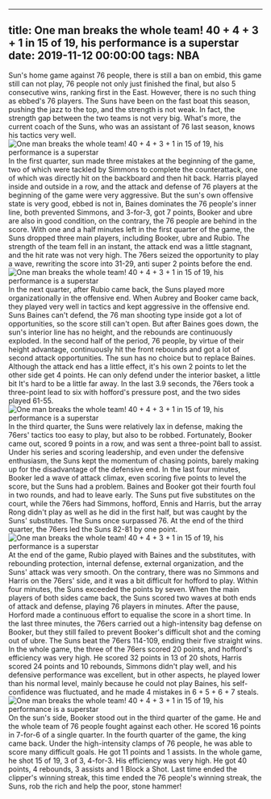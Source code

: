
---
title: One man breaks the whole team! 40 + 4 + 3 + 1 in 15 of 19, his performance is a superstar
date: 2019-11-12 00:00:00
tags:  NBA
---
Sun's home game against 76 people, there is still a ban on embid, this game still can not play, 76 people not only just finished the final, but also 5 consecutive wins, ranking first in the East. However, there is no such thing as ebbed's 76 players. The Suns have been on the fast boat this season, pushing the jazz to the top, and the strength is not weak. In fact, the strength gap between the two teams is not very big. What's more, the current coach of the Suns, who was an assistant of 76 last season, knows his tactics very well.
![One man breaks the whole team! 40 + 4 + 3 + 1 in 15 of 19, his performance is a superstar](cfc6cf89be074813b414afacbabab2ab.jpg)
In the first quarter, sun made three mistakes at the beginning of the game, two of which were tackled by Simmons to complete the counterattack, one of which was directly hit on the backboard and then hit back. Harris played inside and outside in a row, and the attack and defense of 76 players at the beginning of the game were very aggressive. But the sun's own offensive state is very good, ebbed is not in, Baines dominates the 76 people's inner line, both prevented Simmons, and 3-for-3, got 7 points, Booker and ubre are also in good condition, on the contrary, the 76 people are behind in the score.
With one and a half minutes left in the first quarter of the game, the Suns dropped three main players, including Booker, ubre and Rubio. The strength of the team fell in an instant, the attack end was a little stagnant, and the hit rate was not very high. The 76ers seized the opportunity to play a wave, rewriting the score into 31-29, anti super 2 points before the end.
![One man breaks the whole team! 40 + 4 + 3 + 1 in 15 of 19, his performance is a superstar](ba27cf041e0447a4ac772d903994190f.jpg)
In the next quarter, after Rubio came back, the Suns played more organizationally in the offensive end. When Aubrey and Booker came back, they played very well in tactics and kept aggressive in the offensive end. Suns Baines can't defend, the 76 man shooting type inside got a lot of opportunities, so the score still can't open.
But after Baines goes down, the sun's interior line has no height, and the rebounds are continuously exploded. In the second half of the period, 76 people, by virtue of their height advantage, continuously hit the front rebounds and got a lot of second attack opportunities. The sun has no choice but to replace Baines. Although the attack end has a little effect, it's his own 2 points to let the other side get 4 points. He can only defend under the interior basket, a little bit It's hard to be a little far away. In the last 3.9 seconds, the 76ers took a three-point lead to six with hofford's pressure post, and the two sides played 61-55.
![One man breaks the whole team! 40 + 4 + 3 + 1 in 15 of 19, his performance is a superstar](5450eafe2af14415945190672d3fbf37.jpg)
In the third quarter, the Suns were relatively lax in defense, making the 76ers' tactics too easy to play, but also to be robbed. Fortunately, Booker came out, scored 9 points in a row, and was sent a three-point ball to assist. Under his series and scoring leadership, and even under the defensive enthusiasm, the Suns kept the momentum of chasing points, barely making up for the disadvantage of the defensive end.
In the last four minutes, Booker led a wave of attack climax, even scoring five points to level the score, but the Suns had a problem. Baines and Booker got their fourth foul in two rounds, and had to leave early. The Suns put five substitutes on the court, while the 76ers had Simmons, hofford, Ennis and Harris, but the array Rong didn't play as well as he did in the first half, but was caught by the Suns' substitutes. The Suns once surpassed 76. At the end of the third quarter, the 76ers led the Suns 82-81 by one point.
![One man breaks the whole team! 40 + 4 + 3 + 1 in 15 of 19, his performance is a superstar](eb9fb220688e49bcaec26d72ee165fcd.jpg)
At the end of the game, Rubio played with Baines and the substitutes, with rebounding protection, internal defense, external organization, and the Suns' attack was very smooth. On the contrary, there was no Simmons and Harris on the 76ers' side, and it was a bit difficult for hofford to play. Within four minutes, the Suns exceeded the points by seven.
When the main players of both sides came back, the Suns scored two waves at both ends of attack and defense, playing 76 players in minutes. After the pause, Horford made a continuous effort to equalise the score in a short time. In the last three minutes, the 76ers carried out a high-intensity bag defense on Booker, but they still failed to prevent Booker's difficult shot and the coming out of ubre. The Suns beat the 76ers 114-109, ending their five straight wins.
In the whole game, the three of the 76ers scored 20 points, and hofford's efficiency was very high. He scored 32 points in 13 of 20 shots, Harris scored 24 points and 10 rebounds, Simmons didn't play well, and his defensive performance was excellent, but in other aspects, he played lower than his normal level, mainly because he could not play Baines, his self-confidence was fluctuated, and he made 4 mistakes in 6 + 5 + 6 + 7 steals.
![One man breaks the whole team! 40 + 4 + 3 + 1 in 15 of 19, his performance is a superstar](1ec50c7899814aa4a34bb9a626d38567.jpg)
On the sun's side, Booker stood out in the third quarter of the game. He and the whole team of 76 people fought against each other. He scored 16 points in 7-for-6 of a single quarter. In the fourth quarter of the game, the king came back. Under the high-intensity clamps of 76 people, he was able to score many difficult goals. He got 11 points and 1 assists. In the whole game, he shot 15 of 19, 3 of 3, 4-for-3. His efficiency was very high. He got 40 points, 4 rebounds, 3 assists and 1 Block a Shot.
Last time ended the clipper's winning streak, this time ended the 76 people's winning streak, the Suns, rob the rich and help the poor, stone hammer!